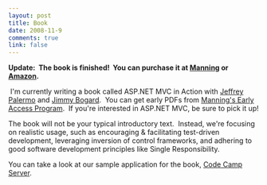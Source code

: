 ```yaml
--- 
layout: post
title: Book
date: 2008-11-9
comments: true
link: false
---
```

<p><strong>Update: &nbsp;The book is finished! &nbsp;You can purchase it at <a href="http://manning.com/palermo">Manning</a> or <a href="http://www.amazon.com/ASP-NET-MVC-Action-Jeffrey-Palermo/dp/1933988622/ref=sr_1_5?ie=UTF8&amp;s=books&amp;qid=1250604657&amp;sr=8-5">Amazon</a>.</strong></p>
<p><img alt="" src="http://jeffreypalermo.com/files/media/image/WindowsLiveWriter/ASP.NETMVCinActionbookcompleteandheadedt_7A74/image_caa2976c-de99-4b61-a7c8-7a32ef519518.png" />&nbsp;I'm currently writing a book called ASP.NET MVC in Action with <a target="_blank" href="http://www.jeffreypalermo.com">Jeffrey Palermo</a> and <a href="http://www.lostechies.com/blogs/jimmy_bogard/">Jimmy Bogard</a>. &nbsp;You can get early PDFs from <a href="http://manning.com/palermo">Manning's Early Access Program</a>. &nbsp;If you're interested in ASP.NET MVC, be sure to pick it up!</p>
<p>The book will not be your typical introductory text. &nbsp;Instead, we're focusing on realistic usage, such as encouraging &amp; facilitating test-driven development, leveraging inversion of control frameworks, and adhering to good software development principles like Single Responsibility.</p>
<p>You can take a look at our sample application for the book, <a target="_blank" href="http://codecampserver.org">Code Camp Server</a>.</p>

